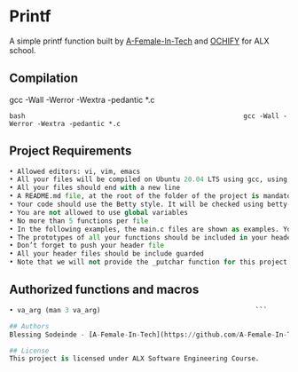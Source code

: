 # Printf
                
A simple printf function built by [A-Female-In-Tech](https://github.com/A-Female-In-Tech/) and [OCHIFY](https://github.com/OCHIFY/) for ALX school.

## Compilation

gcc -Wall -Werror -Wextra -pedantic *.c

```bash                                                       gcc -Wall -Werror -Wextra -pedantic *.c                       ```

## Project Requirements

```python                                             
• Allowed editors: vi, vim, emacs
• All your files will be compiled on Ubuntu 20.04 LTS using gcc, using the options -Wall -Werror -Wextra -pedantic -std=gnu89
• All your files should end with a new line
• A README.md file, at the root of the folder of the project is mandatory
• Your code should use the Betty style. It will be checked using betty-style.pl and betty-doc.pl
• You are not allowed to use global variables
• No more than 5 functions per file
• In the following examples, the main.c files are shown as examples. You can use them to test your functions, but you don’t have to push them to your repo (if you do we won’t take them into account). We will use our own main.c files at compilation.
• The prototypes of all your functions should be included in your header file called main.h
• Don’t forget to push your header file
• All your header files should be include guarded
• Note that we will not provide the _putchar function for this project
```

## Authorized functions and macros

```python                                                     • write (man 2 write)                                         • malloc (man 3 malloc)                                       • free (man 3 free)                                           • va_start (man 3 va_start)                                   • va_end (man 3 va_end)                                       • va_copy (man 3 va_copy)
• va_arg (man 3 va_arg)                                       ```

## Authors
Blessing Sodeinde - [A-Female-In-Tech](https://github.com/A-Female-In-Tech/)                                                Ifeanyichukwu Orah - [OCHIFY](https://github.com/OCHIFY/)

## License
This project is licensed under ALX Software Engineering Course.
